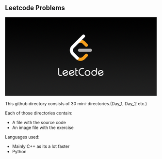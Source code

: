 ## Leetcode Problems
![](/images/Leetcode_Pic.png)

This github directory consists of 30 mini-directories.(Day_1, Day_2 etc.)

Each of those directories contain:
- A file with the source code
- An image file with the exercise

Languages used:
- Mainly C++ as its a lot faster
- Python
